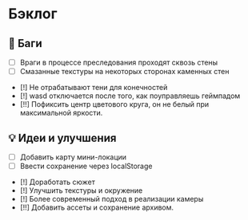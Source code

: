 # Бэклог

## 🐞 Баги
- [ ] Враги в процессе преследования проходят сквозь стены
- [ ] Смазанные текстуры на некоторых сторонах каменных стен
- [!] Не отрабатывают тени для конечностей
- [!] wasd отключается после того, как поуправляешь геймпадом
- [!!] Пофиксить центр цветового круга, он не белый при максимальной яркости.

## 💡 Идеи и улучшения
- [ ] Добавить карту мини-локации
- [ ] Ввести сохранение через localStorage
- [!] Доработать сюжет
- [!] Улучшить текстуры и окружение
- [!] Более современный подход в реализации камеры
- [!!] Добавить ассеты и сохранение архивом.
